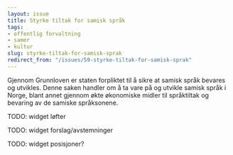```yaml
---
layout: issue
title: Styrke tiltak for samisk språk
tags:
- offentlig forvaltning
- samer
- kultur
slug: styrke-tiltak-for-samisk-sprak
redirect_from: "/issues/59-styrke-tiltak-for-samisk-sprak"
---
```


Gjennom Grunnloven er staten forpliktet til å sikre at samisk språk bevares og utvikles. Denne saken handler om å ta vare på og utvikle samisk språk i Norge, blant annet gjennom økte økonomiske midler til språktiltak og bevaring av de samiske språksonene.

TODO: widget løfter

TODO: widget forslag/avstemninger

TODO: widget posisjoner?

